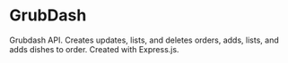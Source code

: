 # GrubDash
Grubdash API.
Creates updates, lists, and deletes orders, adds, lists, and adds dishes to order.
Created with Express.js.
